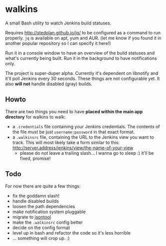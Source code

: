 walkins
=======

A small Bash utility to watch Jenkins build statuses.

Requires http://stedolan.github.io/jq/ to be configured as a command to run properly. `jq` is available on apt, yum and AUR. (let me know if you found it in another popular repository so I can specify it here!)

Run it in a console window to have an overview of the build statuses and what's currently being built.
Run it in the background to have notifications only.

The project is super-duper alpha.
Currently it's dependent on libnotify and it'll poll Jenkins every 30 seconds.
These things are not configurable yet.
It also **will not** handle disabled (gray) builds.

Howto
-------

There are two things you need to have **placed within the main app directory** for walkins to walk:
* a `.credentials` file containing your Jenkins credentials. The contents of the file must be just `username:password` in that exact format.
* a `.walkinsrc` file, containing the URL to the Jenkins view you want to track. This will most likely take a form similar to this: http://server.address/jenkins/view/the-name-of-your-view
  * please do not leave a trailing slash... I wanna go to sleep :) it'll be fixed, promise!

Todo
-------

For now there are quite a few things:
* fix the goddamn slash!
* handle disabled builds
* loosen the path dependencies
* make notification system pluggable
* migrate to [jsontool](http://trentm.com/json/)
* make the `.walkinsrc` config better
* decide on the config format
* level up in bash and refactor the code so it's less horrible
* ... something will crop up. :)

